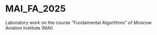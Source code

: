 # MAI_FA_2025
Laboratory work on the course "Fundamental Algorithms" of Moscow Aviation Institute (MAI)
